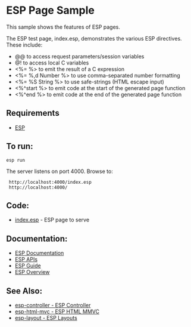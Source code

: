 ESP Page Sample
===

This sample shows the features of ESP pages.

The ESP test page, index.esp, demonstrates the various ESP directives. These include:

* @@ to access request parameters/session variables
* @! to access local C variables
* <%= %> to emit the result of a C expression
* <%= %,d Number %> to use comma-separated number formatting
* <%= %S String %> to use safe-strings (HTML escape input)
* <%^start %> to emit code at the start of the generated page function
* <%^end %> to emit code at the end of the generated page function

Requirements
---
* [ESP](https://embedthis.com/esp/download.html)

To run:
---
    esp run

The server listens on port 4000. Browse to: 
 
     http://localhost:4000/index.esp
     http://localhost:4000/

Code:
---
* [index.esp](index.esp) - ESP page to serve

Documentation:
---
* [ESP Documentation](https://embedthis.com/esp/doc/index.html)
* [ESP APIs](https://embedthis.com/esp/doc/api/esp.html)
* [ESP Guide](https://embedthis.com/esp/doc/users/index.html)
* [ESP Overview](https://embedthis.com/esp/doc/users/using.html)

See Also:
---
* [esp-controller - ESP Controller](../esp-controller/README.md)
* [esp-html-mvc - ESP HTML MMVC](../esp-html-mvc/README.md)
* [esp-layout - ESP Layouts](../esp-layout/README.md)
